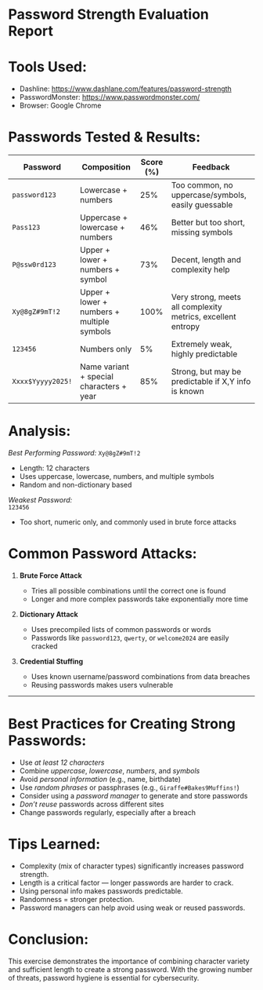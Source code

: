 # Password Strength Evaluation Report

# Tools Used:
- Dashline: https://www.dashlane.com/features/password-strength 
- PasswordMonster: https://www.passwordmonster.com/ 
- Browser: Google Chrome


# Passwords Tested & Results:

| Password              | Composition                               | Score (%) | Feedback                                                                 |
|-----------------------|-------------------------------------------|-----------|--------------------------------------------------------------------------|
| `password123`         | Lowercase + numbers                       | 25%       | Too common, no uppercase/symbols, easily guessable                       |
| `Pass123`             | Uppercase + lowercase + numbers           | 46%       | Better but too short, missing symbols                                    |
| `P@ssw0rd123`         | Upper + lower + numbers + symbol          | 73%       | Decent, length and complexity help                                       |
| `Xy@8gZ#9mT!2`        | Upper + lower + numbers + multiple symbols| 100%      | Very strong, meets all complexity metrics, excellent entropy             |
| `123456`              | Numbers only                              | 5%        | Extremely weak, highly predictable                                       |
| `Xxxx$Yyyyy2025!`   | Name variant + special characters + year  | 85%       | Strong, but may be predictable if X,Y info is known                 |


# Analysis:

*Best Performing Password:*
`Xy@8gZ#9mT!2`  
- Length: 12 characters  
- Uses uppercase, lowercase, numbers, and multiple symbols  
- Random and non-dictionary based  

*Weakest Password:*  
`123456`  
- Too short, numeric only, and commonly used in brute force attacks  


# Common Password Attacks:

1. **Brute Force Attack**  
   - Tries all possible combinations until the correct one is found  
   - Longer and more complex passwords take exponentially more time  

2. **Dictionary Attack**  
   - Uses precompiled lists of common passwords or words  
   - Passwords like `password123`, `qwerty`, or `welcome2024` are easily cracked  

3. **Credential Stuffing**  
   - Uses known username/password combinations from data breaches  
   - Reusing passwords makes users vulnerable  

---

# Best Practices for Creating Strong Passwords:

- Use *at least 12 characters*
- Combine *uppercase*, *lowercase*, *numbers*, and *symbols*
- Avoid *personal information* (e.g., name, birthdate)
- Use *random phrases* or passphrases (e.g., `Giraffe#Bakes9Muffins!`)
- Consider using a *password manager* to generate and store passwords
- *Don’t reuse* passwords across different sites
- Change passwords regularly, especially after a breach



# Tips Learned:

- Complexity (mix of character types) significantly increases password strength.
- Length is a critical factor — longer passwords are harder to crack.
- Using personal info makes passwords predictable.
- Randomness = stronger protection.
- Password managers can help avoid using weak or reused passwords.

# Conclusion:

This exercise demonstrates the importance of combining character variety and sufficient length to create a strong password. With the growing number of threats, password hygiene is essential for cybersecurity.
